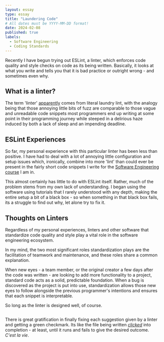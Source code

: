 ```yaml
---
layout: essay
type: essay
title: "Laundering Code"
# All dates must be YYYY-MM-DD format!
date: 2024-02-08
published: true
labels:
  - Software Engineering
  - Coding Standards
---
```


Recently I have begun trying out ESLint, a linter, which enforces code quality and style checks on code as its being written. Basically, it looks at what you write and tells you that it is bad practice or outright wrong - and sometimes even why.
## What is a linter?
The term 'linter' [apparently](https://en.wikipedia.org/wiki/Lint_(software)) comes from literal laundry lint, with the analogy being that those annoying little bits of fuzz are comparable to those vague and unreadable code snippets most programmers end up writing at some point in their programming journey while steeped in a delirious haze induced by both a lack of sleep and an impending deadline.
## ESLint Experiences
So far, my personal experience with this particular linter has been less than positive. I have had to deal with a lot of annoying little configuration and setup issues which, ironically, combine into more 'lint' than could ever be present in the fairly short code snippets I write for the [Software Engineering course](javascript-and-crossfit.md) I am in. 

This almost certainly has little to do with ESLint itself. Rather, much of the problem stems from my own lack of understanding. I began using the software using tutorials that I rarely understood with any depth, making the entire setup a bit of a black box - so when something in that black box fails, its a struggle to find out why, let alone try to fix it.
## Thoughts on Linters
Regardless of my personal experiences, linters and other software that standardize code quality and style play a vital role in the software engineering ecosystem. 

In my mind, the two most significant roles standardization plays are the facilitation of teamwork and maintenance, and these roles share a common explanation. 

When new eyes - a team member, or the original creator a few days after the code was written - are looking to add more functionality to a project, standard code acts as a solid, predictable foundation. When a bug is discovered as the project is put into use, standardization allows those new eyes to follow alongside the previous programmer's intentions and ensures that each snippet is interpretable.

So long as the linter is designed well, of course.

## 

There is great gratification in finally fixing each suggestion given by a linter and getting a green checkmark. Its like the file being written [*clicked*](code-clicks.md) into completion - at least, until it runs and fails to give the desired outcome. *C'est la vie*.